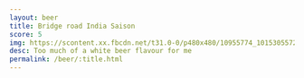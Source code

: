 ```yaml
---
layout: beer
title: Bridge road India Saison
score: 5
img: https://scontent.xx.fbcdn.net/t31.0-0/p480x480/10955774_10153055726098745_2456265276299415480_o.jpg
desc: Too much of a white beer flavour for me
permalink: /beer/:title.html
---
```


